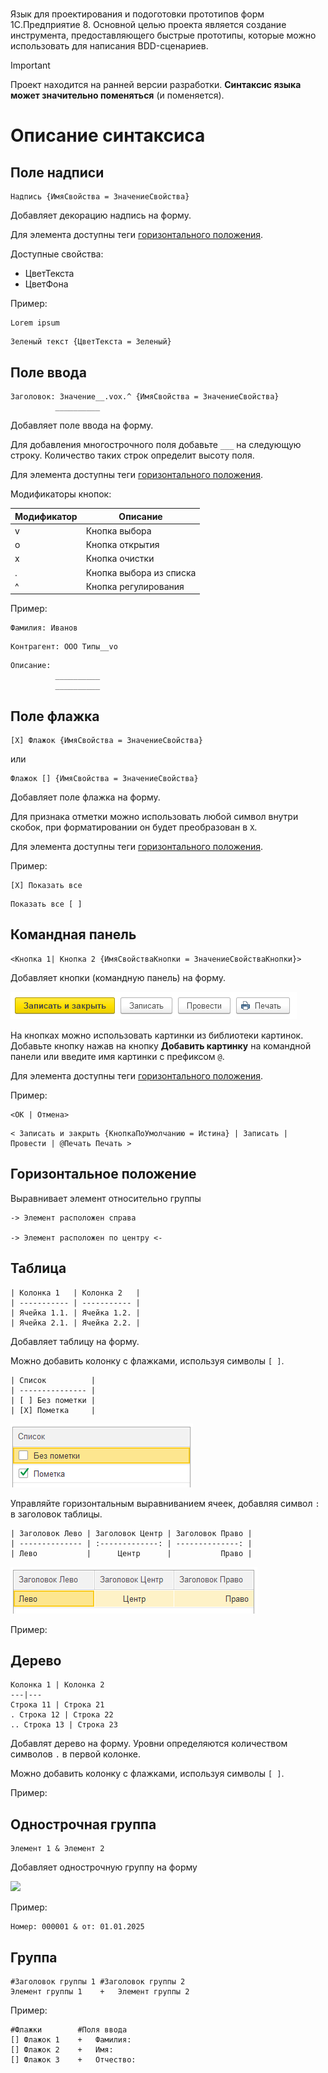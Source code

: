 # 
Язык для проектирования и подоготовки прототипов форм 1С.Предприятие 8. Основной целью проекта является создание инструмента, предоставляющего быстрые прототипы, которые можно использовать для написания BDD-сценариев. 

> [!IMPORTANT] 
> Проект находится на ранней версии разработки. **Синтаксис языка может значительно поменяться** (и поменяется).

# Описание синтаксиса

## Поле надписи
```
Надпись {ИмяСвойства = ЗначениеСвойства}
```
Добавляет декорацию надпись на форму. 

Для элемента доступны теги [горизонтального положения](#горизонтальное-положение).

Доступные свойства:
- ЦветТекста
- ЦветФона

Пример:
```
Lorem ipsum
```
```
Зеленый текст {ЦветТекста = Зеленый}
```
## Поле ввода
```
Заголовок: Значение__.vox.^ {ИмяСвойства = ЗначениеСвойства}
          __________
```
Добавляет поле ввода на форму.

Для добавления многострочного поля добавьте `___` на следующую строку. Количество таких строк определит высоту поля.

Для элемента доступны теги [горизонтального положения](#горизонтальное-положение).

Модификаторы кнопок:

Модификатор|Описание
---|---
v| Кнопка выбора
o| Кнопка открытия
x| Кнопка очистки
.| Кнопка выбора из списка
^| Кнопка регулирования

Пример:
```
Фамилия: Иванов
```
```
Контрагент: ООО Типы__vo
```
```
Описание:
          __________
          __________
```
## Поле флажка
```
[X] Флажок {ИмяСвойства = ЗначениеСвойства}
```
или</br>
```
Флажок [] {ИмяСвойства = ЗначениеСвойства}
```
Добавляет поле флажка на форму.

Для признака отметки можно использовать любой символ внутри скобок, при форматировании он будет преобразован в `X`.

Для элемента доступны теги [горизонтального положения](#горизонтальное-положение).

Пример:
```
[X] Показать все
```
```
Показать все [ ]
```
## Командная панель
```
<Кнопка 1| Кнопка 2 {ИмяСвойстваКнопки = ЗначениеСвойстваКнопки}>
```
Добавляет кнопки (командную панель) на форму.

![](docs\resources\buttons.png)

На кнопках можно использовать картинки из библиотеки картинок. Добавьте кнопку нажав на кнопку **Добавить картинку** на командной панели или введите имя картинки с префиксом `@`.

Для элемента доступны теги [горизонтального положения](#горизонтальное-положение).

Пример:
```
<ОК | Отмена>
```
```
< Записать и закрыть {КнопкаПоУмолчанию = Истина} | Записать | Провести | @Печать Печать >
```
## Горизонтальное положение
Выравнивает элемент относительно группы

```
-> Элемент расположен справа

-> Элемент расположен по центру <-
```

## Таблица
```
| Колонка 1   | Колонка 2   |
| ----------- | ----------- |
| Ячейка 1.1. | Ячейка 1.2. |
| Ячейка 2.1. | Ячейка 2.2. |
```
Добавляет таблицу на форму. 

Можно добавить колонку с флажками, используя символы `[ ]`. 
```
| Список          |
| --------------- |
| [ ] Без пометки |
| [X] Пометка     |
```
![](docs\resources\table-check.png)

Управляйте горизонтальным выравниванием ячеек, добавляя символ `:` в заголовок таблицы.
```
| Заголовок Лево | Заголовок Центр | Заголовок Право |
| -------------- | :-------------: | --------------: |
| Лево           |      Центр      |           Право |
```
![](docs\resources\table-align.png)

Пример:

## Дерево
```
Колонка 1 | Колонка 2
---|---
Строка 11 | Строка 21
. Строка 12 | Строка 22
.. Строка 13 | Строка 23
```

Добавлят дерево на форму. Уровни определяются количеством символов `.` в первой колонке.

Можно добавить колонку с флажками, используя символы `[ ]`. 

Пример:


## Однострочная группа
```
Элемент 1 & Элемент 2
```
Добавляет однострочную группу на форму

![](docs\resources\line_group.png)

Пример:
```
Номер: 000001 & от: 01.01.2025
```
## Группа
```
#Заголовок группы 1 #Заголовок группы 2
Элемент группы 1    +   Элемент группы 2
```
Пример:
```
#Флажки        #Поля ввода
[] Флажок 1    +   Фамилия:
[] Флажок 2    +   Имя:
[] Флажок 3    +   Отчество:
```